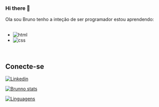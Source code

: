 ### Hi there 👋

Ola sou Bruno tenho a inteção de ser programador estou aprendendo:
<br>
<br>
<ul>
  <li><img src="https://img.shields.io/badge/HTML5-E34F26?style=for-the-badge&logo=html5&logoColor=white" alt="html"</li>
      <li><img src="https://img.shields.io/badge/CSS3-1572B6?style=for-the-badge&logo=css3&logoColor=white" alt="css"</li>
</ul>
<br>
<h2><b>Conecte-se</b></h2>
<a href="https://www.linkedin.com/in/brunnoisaias/"><img src="https://img.shields.io/badge/LinkedIn-0077B5?style=for-the-badge&logo=linkedin&logoColor=white" alt="Linkedin"></a>

[![Brunno stats](https://github-readme-stats.vercel.app/api?username=brunn0dev)](https://github.com/anuraghazra/github-readme-stats)

[![Linguagens](https://github-readme-stats.vercel.app/api/top-langs/?username=brunn0dev)](https://github.com/anuraghazra/github-readme-stats)
